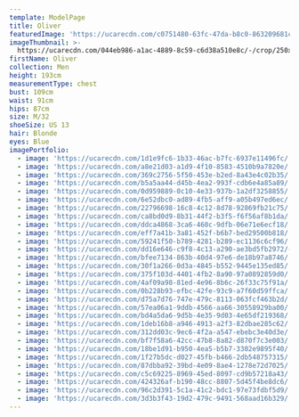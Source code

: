 ```yaml
---
template: ModelPage
title: Oliver
featuredImage: 'https://ucarecdn.com/c0751480-63fc-47da-b8c0-863209681c3c/'
imageThumbnail: >-
  https://ucarecdn.com/044eb986-a1ac-4889-8c59-c6d38a510e8c/-/crop/250x318/48,32/-/preview/
firstName: Oliver
collection: Men
height: 193cm
measurementType: chest
bust: 109cm
waist: 91cm
hips: 87cm
size: M/32
shoeSize: US 13
hair: Blonde
eyes: Blue
imagePortfolio:
  - image: 'https://ucarecdn.com/1d1e9fc6-1b33-46ac-b7fc-6937e11496fc/'
  - image: 'https://ucarecdn.com/a8e21d03-a1d9-4f10-8583-4510b9a7820e/'
  - image: 'https://ucarecdn.com/369c2756-5f50-453e-b2ed-8a43e4c02b35/'
  - image: 'https://ucarecdn.com/b5a5aa44-d45b-4ea2-993f-cdb6e4a85a89/'
  - image: 'https://ucarecdn.com/0d959889-0c10-4e33-937b-1a2df3258855/'
  - image: 'https://ucarecdn.com/6e52dbc0-ad89-4fb5-aff9-a05b497ed6ec/'
  - image: 'https://ucarecdn.com/22796698-16c8-4c12-8d78-92869fb21c75/'
  - image: 'https://ucarecdn.com/ca8bd0d9-8b31-44f2-b3f5-f6f56af8b1da/'
  - image: 'https://ucarecdn.com/ddca4868-3ca6-460c-9dfb-06e71e6ecf18/'
  - image: 'https://ucarecdn.com/eff7a41b-3a81-452f-b6b7-bed29500b818/'
  - image: 'https://ucarecdn.com/59241f50-b789-4281-b289-ec1136c6cf96/'
  - image: 'https://ucarecdn.com/dd16e646-c9f8-4c13-a290-ae3bd5fb2972/-/preview/'
  - image: 'https://ucarecdn.com/bfee7134-863b-40d4-97e6-de18b97a8746/'
  - image: 'https://ucarecdn.com/30f1a266-0d3a-4845-b552-9445e135ed85/'
  - image: 'https://ucarecdn.com/375f103d-4401-4fb2-8a90-97a0892859d0/'
  - image: 'https://ucarecdn.com/4af09a98-81ed-4e96-8b6c-26f33c75f91a/'
  - image: 'https://ucarecdn.com/0b228b93-efbc-42fe-93c9-a7f60d59ffca/'
  - image: 'https://ucarecdn.com/d75a7d76-747e-479c-8113-063fcf463b2d/'
  - image: 'https://ucarecdn.com/57ea06a1-9ddb-4566-aa66-30558929ba00/'
  - image: 'https://ucarecdn.com/bd4a5da6-9d5b-4e35-9d03-4e65df219368/'
  - image: 'https://ucarecdn.com/1deb16b8-a946-4913-a2f3-82dbae285c62/'
  - image: 'https://ucarecdn.com/312dd03c-9ec6-4f2a-a547-ebebc3e40d3e/'
  - image: 'https://ucarecdn.com/bf7f58a6-42cc-47b8-8a82-d870f7c3e003/'
  - image: 'https://ucarecdn.com/18be1d91-b950-4ea5-b5b7-3302e9895f40/'
  - image: 'https://ucarecdn.com/1f27b5dc-d027-45fb-b466-2db548757315/'
  - image: 'https://ucarecdn.com/87dbba92-39bd-4e09-8ae4-1278e72d7025/'
  - image: 'https://ucarecdn.com/c5c69225-8969-45ed-8097-cd9b57218a43/'
  - image: 'https://ucarecdn.com/424326af-b190-48cc-8807-5d45f4be8dc6/'
  - image: 'https://ucarecdn.com/96c2d391-5c1a-41c2-bdc1-97e73fdbf5d9/'
  - image: 'https://ucarecdn.com/3d3b3f43-19d2-479c-9491-568aad16b329/'
---
```


